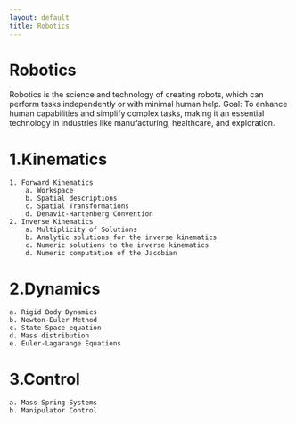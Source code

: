 ```yaml
---
layout: default
title: Robotics
---
```


# Robotics
Robotics is the science and technology of creating robots, which can perform tasks independently or with minimal human help.
Goal: To enhance human capabilities and simplify complex tasks, making it an essential technology in industries like manufacturing, healthcare, and exploration.

# 1.Kinematics
```
1. Forward Kinematics
    a. Workspace
    b. Spatial descriptions
    c. Spatial Transformations
    d. Denavit-Hartenberg Convention
2. Inverse Kinematics
    a. Multiplicity of Solutions
    b. Analytic solutions for the inverse kinematics
    c. Numeric solutions to the inverse kinematics
    d. Numeric computation of the Jacobian
````

# 2.Dynamics
```
a. Rigid Body Dynamics
b. Newton-Euler Method
c. State-Space equation
d. Mass distribution
e. Euler-Lagarange Equations
```

# 3.Control
```
a. Mass-Spring-Systems
b. Manipulator Control
```
